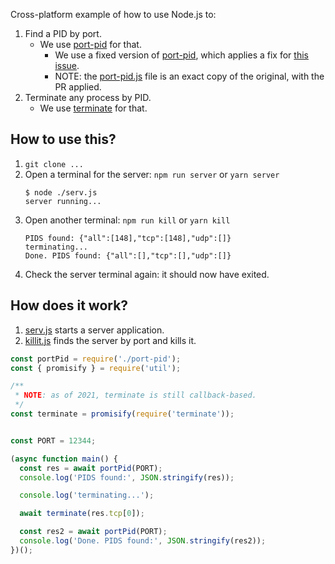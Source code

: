 Cross-platform example of how to use Node.js to:

1. Find a PID by port.
   * We use [port-pid](https://github.com/radiovisual/port-pid/) for that.
     * We use a fixed version of [port-pid](https://github.com/radiovisual/port-pid/), which applies a fix for [this issue](https://github.com/radiovisual/port-pid/issues/8).
     * NOTE: the [port-pid.js](port-pid.js) file is an exact copy of the original, with the PR applied.
2. Terminate any process by PID.
   * We use [terminate](https://www.npmjs.com/package/terminate) for that.


## How to use this?

1. `git clone ...`
2. Open a terminal for the server: `npm run server` or `yarn server`
   ```
   $ node ./serv.js
   server running...
   ```
3. Open another terminal: `npm run kill` or `yarn kill`
   ```
   PIDS found: {"all":[148],"tcp":[148],"udp":[]}
   terminating...
   Done. PIDS found: {"all":[],"tcp":[],"udp":[]}
   ```
4. Check the server terminal again: it should now have exited.


## How does it work?

1. [serv.js](serv.js) starts a server application.
2. [killit.js](killit.js) finds the server by port and kills it.


```js
const portPid = require('./port-pid');
const { promisify } = require('util');

/**
 * NOTE: as of 2021, terminate is still callback-based.
 */
const terminate = promisify(require('terminate'));


const PORT = 12344;

(async function main() {
  const res = await portPid(PORT);
  console.log('PIDS found:', JSON.stringify(res));

  console.log('terminating...');

  await terminate(res.tcp[0]);

  const res2 = await portPid(PORT);
  console.log('Done. PIDS found:', JSON.stringify(res2));
})();
```
